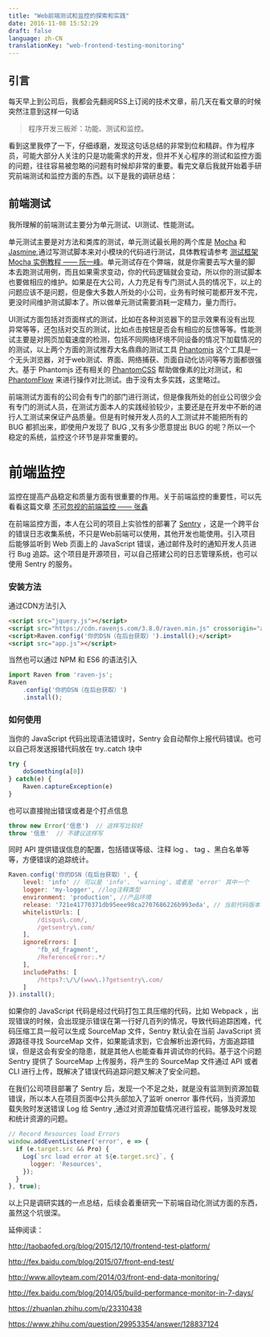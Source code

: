 ```yaml
---
title: "Web前端测试和监控的探索和实践"
date: 2016-11-08 15:52:29
draft: false
language: zh-CN
translationKey: "web-frontend-testing-monitoring"
---
```



## 引言
每天早上到公司后，我都会先翻阅RSS上订阅的技术文章，前几天在看文章的时候突然注意到这样一句话
> 程序开发三板斧：功能、测试和监控。

看到这里我停了一下，仔细琢磨，发现这句话总结的非常到位和精辟。作为程序员，可能大部分人关注的只是功能需求的开发，但并不关心程序的测试和监控方面的问题，往往容易被忽略的问题有时候却非常的重要。看完文章后我就开始着手研究前端测试和监控方面的东西。以下是我的调研总结：

## 前端测试
我所理解的前端测试主要分为单元测试、UI测试、性能测试。

单元测试主要是对方法和类库的测试，单元测试最长用的两个库是  [Mocha](https://mochajs.org/) 和 [Jasmine](https://jasmine.github.io/),通过写测试脚本来对小模块的代码进行测试，具体教程请参考 [测试框架 Mocha 实例教程 —— 阮一峰](http://www.ruanyifeng.com/blog/2015/12/a-mocha-tutorial-of-examples.html)。单元测试存在个弊端，就是你需要去写大量的脚本去跑测试用例，而且如果需求变动，你的代码逻辑就会变动，所以你的测试脚本也要做相应的维护。如果是在大公司，人力充足有专门测试人员的情况下，以上的问题应该不是问题，但是像大多数人所处的小公司，业务有时候可能都开发不完，更没时间维护测试脚本了。所以做单元测试需要消耗一定精力，量力而行。

UI测试方面包括对页面样式的测试，比如在各种浏览器下的显示效果有没有出现异常等等，还包括对交互的测试，比如点击按钮是否会有相应的反馈等等。性能测试主要是对网页加载速度的检测，包括不同网络环境不同设备的情况下加载情况的的测试，以上两个方面的测试推荐大名鼎鼎的测试工具 [Phantomjs](http://phantomjs.org/) 这个工具是一个无头浏览器，对于web测试、界面、网络捕获、页面自动化访问等等方面都很强大。基于 Phantomjs 还有相关的 [PhantomCSS](https://github.com/Huddle/PhantomCSS) 帮助做像素的比对测试，和 [PhantomFlow](https://github.com/Huddle/PhantomFlow) 来进行操作对比测试。由于没有太多实践，这里略过。

前端测试方面有的公司会有专门的部门进行测试，但是像我所处的创业公司很少会有专门的测试人员，在测试方面本人的实践经验较少，主要还是在开发中不断的进行人工测试来保证产品质量。但是有时候开发人员的人工测试并不能把所有的 BUG 都抓出来，即使用户发现了 BUG ,又有多少愿意提出 BUG 的呢？所以一个稳定的系统，监控这个环节是非常重要的。

# 前端监控
监控在提高产品稳定和质量方面有很重要的作用。关于前端监控的重要性，可以先看看这篇文章 [不可忽视的前端监控 —— 张鑫](https://zhuanlan.zhihu.com/p/23310438)

在前端监控方面，本人在公司的项目上实验性的部署了 [Sentry](https://github.com/getsentry/sentry) ，这是一个跨平台的错误日志收集系统，不只是Web前端可以使用，其他开发也能使用。引入项目后能够监听到 Web 页面上的 JavaScript 错误，通过邮件及时的通知开发人员进行 Bug 追踪。这个项目是开源项目，可以自己搭建公司的日志管理系统，也可以使用 Sentry 的服务。

### 安装方法
通过CDN方法引入
``` html
<script src="jquery.js"></script>
<script src="https://cdn.ravenjs.com/3.8.0/raven.min.js" crossorigin="anonymous"></script>
<script>Raven.config('你的DSN（在后台获取）').install();</script>
<script src="app.js"></script>
```
当然也可以通过 NPM 和 ES6 的语法引入
``` javascript
import Raven from 'raven-js';
Raven
    .config('你的DSN（在后台获取）')
    .install();
```

### 如何使用
当你的 JavaScript 代码出现语法错误时，Sentry 会自动帮你上报代码错误。也可以自己将发送报错代码放在 try..catch 块中
``` javascript
try {
    doSomething(a[0])
} catch(e) {
    Raven.captureException(e)
}
```
也可以直接抛出错误或者是个打点信息
``` javascript
throw new Error('信息')  // 这样写比较好
throw '信息'  // 不建议这样写
```

同时 API 提供错误信息的配置，包括错误等级、注释 log 、 tag 、黑白名单等等，方便错误的追踪统计。
``` javascript
Raven.config('你的DSN（在后台获取）', {
    level: 'info' // 可以是 'info'、 'warning'、或者是 'error' 其中一个
    logger: 'my-logger', //log注释类型 
    environment: 'production', //产品环境
    release: '721e41770371db95eee98ca2707686226b993eda', // 当前代码版本
    whitelistUrls: [ 
        /disqus\.com/,
        /getsentry\.com/
    ], 
    ignoreErrors: [
        'fb_xd_fragment',
        /ReferenceError:.*/
    ],
    includePaths: [
        /https?:\/\/(www\.)?getsentry\.com/
    ]
}).install();
```

如果你的 JavaScript 代码是经过代码打包工具压缩的代码，比如 Webpack ，出现错误的时候，会出现提示错误在第一行好几百列的情况，导致代码追踪困难，代码压缩工具一般可以生成 SourceMap 文件，Sentry 默认会在当前 JavaScript 资源路径寻找 SourceMap 文件，如果能请求到，它会解析出源代码，方面追踪错误，但是这会有安全的隐患，就是其他人也能查看并调试你的代码。基于这个问题 Sentry 提供了 SourceMap 上传服务，将产生的 SourceMap 文件通过 API 或者 CLI 进行上传，既解决了错误代码追踪问题又解决了安全问题。

在我们公司项目部署了 Sentry 后，发现一个不足之处，就是没有监测到资源加载错误，所以本人在项目页面中公共头部加入了监听 onerror 事件代码，当资源加载失败时发送错误 Log 给 Sentry ,通过对资源加载情况进行监视，能够及时发现和统计资源的问题。
``` javascript
// Record Resources load Errors
window.addEventListener('error', e => {
  if (e.target.src && Pro) {
    Log(`src load error at ${e.target.src}`, {
      logger: 'Resources',
    });
  }
}, true);
```

以上只是调研实践的一点总结，后续会着重研究一下前端自动化测试方面的东西，虽然这个坑很深。

延伸阅读：

http://taobaofed.org/blog/2015/12/10/frontend-test-platform/

http://fex.baidu.com/blog/2015/07/front-end-test/

http://www.alloyteam.com/2014/03/front-end-data-monitoring/

http://fex.baidu.com/blog/2014/05/build-performance-monitor-in-7-days/

https://zhuanlan.zhihu.com/p/23310438

https://www.zhihu.com/question/29953354/answer/128837124





